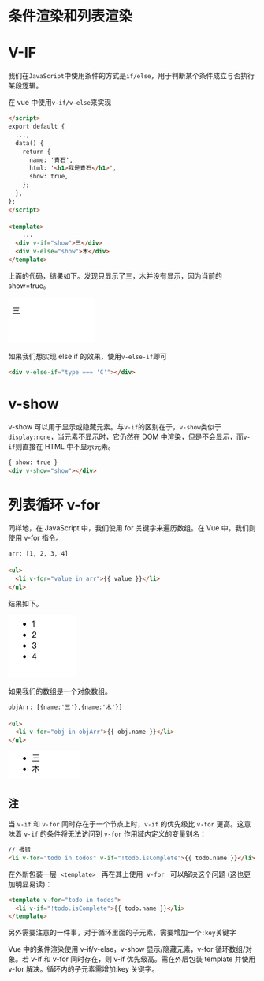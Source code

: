 # 条件渲染和列表渲染

# V-IF

我们在`JavaScript`中使用条件的方式是`if/else`，用于判断某个条件成立与否执行某段逻辑。

在 vue 中使用`v-if/v-else`来实现

```html
</script>
export default {
  ...,
  data() {
    return {
      name: '青石',
      html: '<h1>我是青石</h1>',
      show: true,
    };
  },
};
</script>

<template>
	...
  <div v-if="show">三</div>
  <div v-else="show">木</div>
</template>
```

上面的代码，结果如下。发现只显示了三，木并没有显示，因为当前的 show=true。

![Untitled](03%20%E6%9D%A1%E4%BB%B6%E6%B8%B2%E6%9F%93%E5%92%8C%E5%88%97%E8%A1%A8%E6%B8%B2%E6%9F%93%202af2dcec9853427585dff8d44a303ce6/Untitled.png)

如果我们想实现 else if 的效果，使用`v-else-if`即可

```html
<div v-else-if="type === 'C'"></div>
```

# v-show

v-show 可以用于显示或隐藏元素。与`v-if`的区别在于，`v-show`类似于`display:none`，当元素不显示时，它仍然在 DOM 中渲染，但是不会显示，而`v-if`则直接在 HTML 中不显示元素。

```html
{ show: true }
<div v-show="show"></div>
```

# 列表循环 v-for

同样地，在 JavaScript 中，我们使用 for 关键字来遍历数组。在 Vue 中，我们则使用 v-for 指令。

```html
arr: [1, 2, 3, 4]

<ul>
  <li v-for="value in arr">{{ value }}</li>
</ul>
```

结果如下。

![Untitled](03%20%E6%9D%A1%E4%BB%B6%E6%B8%B2%E6%9F%93%E5%92%8C%E5%88%97%E8%A1%A8%E6%B8%B2%E6%9F%93%202af2dcec9853427585dff8d44a303ce6/Untitled%201.png)

如果我们的数组是一个对象数组。

```html
objArr: [{name:'三'},{name:'木'}]

<ul>
  <li v-for="obj in objArr">{{ obj.name }}</li>
</ul>
```

![Untitled](03%20%E6%9D%A1%E4%BB%B6%E6%B8%B2%E6%9F%93%E5%92%8C%E5%88%97%E8%A1%A8%E6%B8%B2%E6%9F%93%202af2dcec9853427585dff8d44a303ce6/Untitled%202.png)

## 注

当 `v-if` 和 `v-for` 同时存在于一个节点上时，`v-if` 的优先级比 `v-for` 更高。这意味着 `v-if` 的条件将无法访问到 `v-for` 作用域内定义的变量别名：

```html
// 报错
<li v-for="todo in todos" v-if="!todo.isComplete">{{ todo.name }}</li>
```

在外新包装一层  `<template>`
  再在其上使用  `v-for`
  可以解决这个问题 (这也更加明显易读)：

```html
<template v-for="todo in todos">
  <li v-if="!todo.isComplete">{{ todo.name }}</li>
</template>
```

另外需要注意的一件事，对于循环里面的子元素，需要增加一个`:key`关键字

Vue 中的条件渲染使用 v-if/v-else，v-show 显示/隐藏元素，v-for 循环数组/对象。若 v-if 和 v-for 同时存在，则 v-if 优先级高。需在外层包装 template 并使用 v-for 解决。循环内的子元素需增加:key 关键字。
